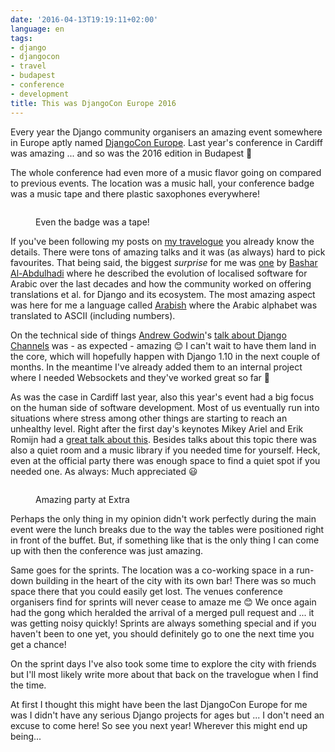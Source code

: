 ```yaml
---
date: '2016-04-13T19:19:11+02:00'
language: en
tags:
- django
- djangocon
- travel
- budapest
- conference
- development
title: This was DjangoCon Europe 2016
---
```


Every year the Django community organisers an amazing event somewhere in Europe
aptly named [DjangoCon Europe][djconeu16]. Last year's conference in Cardiff was
amazing ... and so was the 2016 edition in Budapest 💖

The whole conference had even more of a music flavor going on compared to
previous events. The location was a music hall, your conference badge was a music tape
and there plastic saxophones everywhere!

<figure>
<img src="/media/2016/badge.jpg" alt="" />
<figcaption><p>Even the badge was a tape!</p></figcaption>
</figure>

If you've been following my posts on [my travelogue][] you already know the
details. There were tons of amazing talks and it was (as always) hard to pick
favourites. That being said, the biggest *surprise* for me was [one][i18n-talk]
by [Bashar Al-Abdulhadi][] where he described the evolution of localised
software for Arabic over the last decades and how the community worked on
offering translations et al. for Django and its ecosystem. The most amazing
aspect was here for me a language called [Arabish][] where the Arabic alphabet
was translated to ASCII (including numbers).

On the technical side of things [Andrew Godwin][]'s
[talk about Django Channels][channels-talk] was - as expected - amazing 😊 I
can't wait to have them land in the core, which will hopefully happen with
Django 1.10 in the next couple of months. In the meantime I've already added
them to an internal project where I needed Websockets and they've worked great
so far 💖

As was the case in Cardiff last year, also this year's event had a big focus on
the human side of software development. Most of us eventually run into
situations where stress among other things are starting to reach an unhealthy
level. Right after the first day's keynotes Mikey Ariel and Erik Romijn had a
[great talk about this][human-talk]. Besides talks about this topic there was
also a quiet room and a music library if you needed time for yourself. Heck,
even at the official party there was enough space to find a quiet spot if you
needed one. As always: Much appreciated 😃

<figure>
<img src="/media/2016/party.jpg" alt="" />
<figcaption><p>Amazing party at Extra</p></figcaption>
</figure>

Perhaps the only thing in my opinion didn't work perfectly during the main event
were the lunch breaks due to the way the tables were positioned right in front
of the buffet. But, if something like that is the only thing I can come up with
then the conference was just amazing.

Same goes for the sprints. The location was a co-working space in a run-down
building in the heart of the city with its own bar! There was so much space
there that you could easily get lost. The venues conference organisers find for
sprints will never cease to amaze me 😊 We once again had the gong which heralded
the arrival of a merged pull request and ... it was getting noisy quickly!
Sprints are always something special and if you haven't been to one yet, you
should definitely go to one the next time you get a chance!

On the sprint days I've also took some time to explore the city with friends but
I'll most likely write more about that back on the travelogue when I find the
time.

At first I thought this might have been the last DjangoCon Europe for me was I
didn't have any serious Django projects for ages but ... I don't need an excuse
to come here! So see you next year! Wherever this might end up being...


[Bashar Al-Abdulhadi]: https://about.me/Bashar
[Arabish]: https://en.wikipedia.org/wiki/Arabic_chat_alphabet
[i18n-talk]: https://travelogue.h10n.me/post/2016/introducing-django-to-the-foreign-world/
[andrew godwin]: http://www.aeracode.org/
[channels-talk]: https://travelogue.h10n.me/post/2016/a-brief-history-of-channels/
[human-talk]: https://travelogue.h10n.me/post/2016/healthy-minds-healthy-community/
[djconeu16]: https://2016.djangocon.eu/
[my travelogue]: https://travelogue.h10n.me/journey/djangocon-europe-2016/
